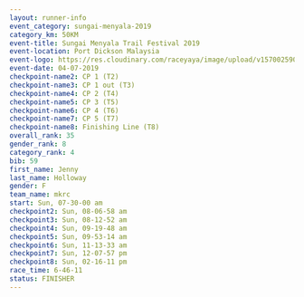 ```yaml
---
layout: runner-info 
event_category: sungai-menyala-2019 
category_km: 50KM 
event-title: Sungai Menyala Trail Festival 2019 
event-location: Port Dickson Malaysia 
event-logo: https://res.cloudinary.com/raceyaya/image/upload/v1570025907/logo/smft_rwzxh1.jpg 
event-date: 04-07-2019 
checkpoint-name2: CP 1 (T2) 
checkpoint-name3: CP 1 out (T3) 
checkpoint-name4: CP 2 (T4) 
checkpoint-name5: CP 3 (T5) 
checkpoint-name6: CP 4 (T6) 
checkpoint-name7: CP 5 (T7) 
checkpoint-name8: Finishing Line (T8) 
overall_rank: 35
gender_rank: 8
category_rank: 4
bib: 59
first_name: Jenny
last_name: Holloway
gender: F
team_name: mkrc
start: Sun, 07-30-00 am
checkpoint2: Sun, 08-06-58 am
checkpoint3: Sun, 08-12-52 am
checkpoint4: Sun, 09-19-48 am
checkpoint5: Sun, 09-53-14 am
checkpoint6: Sun, 11-13-33 am
checkpoint7: Sun, 12-07-57 pm
checkpoint8: Sun, 02-16-11 pm
race_time: 6-46-11
status: FINISHER
---
```

